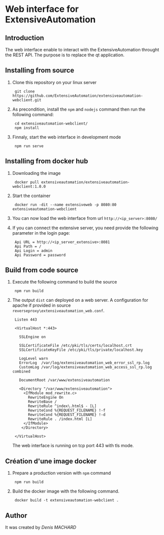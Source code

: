 Web interface for ExtensiveAutomation
=====================================

Introduction
------------

The web interface enable to interact with the ExtensiveAutomation throught the REST API.
The purpose is to replace the qt application.

Installing from source
----------------------

1. Clone this repository on your linux server

        git clone https://github.com/ExtensiveAutomation/extensiveautomation-webclient.git

2. As precondition, install the `npm` and `nodejs` command then run the following command:

        cd extensiveautomation-webclient/
        npm install 
        

3. Finnaly, start the web interface in development mode

        npm run serve
        
Installing from docker hub
-------------------------

1. Downloading the image

        docker pull extensiveautomation/extensiveautomation-webclient:1.0.0

2. Start the container

        docker run -dit --name extensiveweb -p 8080:80 extensiveautomation-webclient

3. You can now load the web interface from url `http://<ip_server>:8080/`

4. If you can connect the extensive server, you need provide the following parameter in the login page:

        Api URL = http://<ip_server_extensive>:8081
        Api Path = /
        Api Login = admin
        Api Password = password
        
Build from code source
----------------

1. Execute the following command to build the source

        npm run build
        
2. The output `dist` can deployed on a web server. A configuration for apache if provided in source  `reverseproxy\extensiveautomation_web.conf`.

        Listen 443
        
        <VirtualHost *:443>

          SSLEngine on

          SSLCertificateFile /etc/pki/tls/certs/localhost.crt
          SSLCertificateKeyFile /etc/pki/tls/private/localhost.key

          LogLevel warn
          ErrorLog  /var/log/extensiveautomation_web_error_ssl_rp.log
          CustomLog /var/log/extensiveautomation_web_access_ssl_rp.log combined

          DocumentRoot /var/www/extensiveautomation
          
          <Directory "/var/www/extensiveautomation">
            <IfModule mod_rewrite.c>
              RewriteEngine On
              RewriteBase /
              RewriteRule ^index\.html$ - [L]
              RewriteCond %{REQUEST_FILENAME} !-f
              RewriteCond %{REQUEST_FILENAME} !-d
              RewriteRule . /index.html [L]
            </IfModule>
           </Directory>

        </VirtualHost>

    The web interface is running on tcp port 443 with tls mode.

    
Création d'une image docker
--------------------------

1. Prepare a production version with `npm` command

        npm run build
      
2. Build the docker image with the following command.

        docker build -t extensiveautomation-webclient .
   
   
Author
-------

It was created by *Denis MACHARD*
 